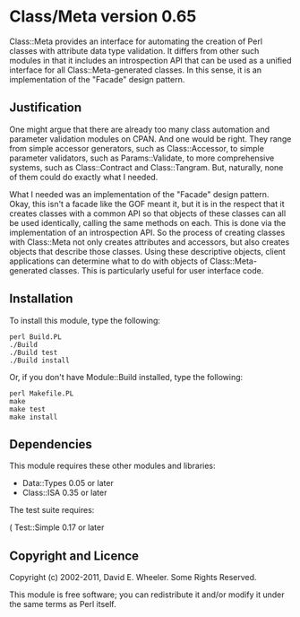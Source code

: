 Class/Meta version 0.65
=======================

Class::Meta provides an interface for automating the creation of Perl classes
with attribute data type validation. It differs from other such modules in
that it includes an introspection API that can be used as a unified interface
for all Class::Meta-generated classes. In this sense, it is an implementation
of the "Facade" design pattern.

Justification
-------------

One might argue that there are already too many class automation and parameter
validation modules on CPAN. And one would be right. They range from simple
accessor generators, such as Class::Accessor, to simple parameter validators,
such as Params::Validate, to more comprehensive systems, such as
Class::Contract and Class::Tangram. But, naturally, none of them could do
exactly what I needed.

What I needed was an implementation of the "Facade" design pattern. Okay, this
isn't a facade like the GOF meant it, but it is in the respect that it
creates classes with a common API so that objects of these classes can all be
used identically, calling the same methods on each. This is done via the
implementation of an introspection API. So the process of creating classes
with Class::Meta not only creates attributes and accessors, but also creates
objects that describe those classes. Using these descriptive objects, client
applications can determine what to do with objects of Class::Meta-generated
classes. This is particularly useful for user interface code.

Installation
------------

To install this module, type the following:

    perl Build.PL
    ./Build
    ./Build test
    ./Build install

Or, if you don't have Module::Build installed, type the following:

    perl Makefile.PL
    make
    make test
    make install

Dependencies
------------

This module requires these other modules and libraries:

* Data::Types 0.05 or later
* Class::ISA 0.35 or later

The test suite requires:

( Test::Simple 0.17 or later

Copyright and Licence
---------------------

Copyright (c) 2002-2011, David E. Wheeler. Some Rights Reserved.

This module is free software; you can redistribute it and/or modify it under
the same terms as Perl itself.
